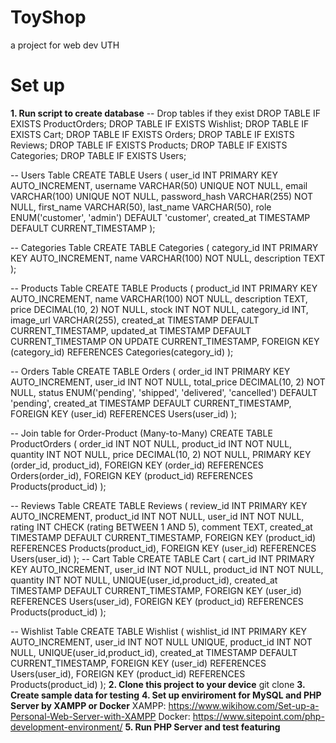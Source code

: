 # ToyShop
a project for web dev UTH
# Set up
**1. Run script to create database**
  -- Drop tables if they exist
  DROP TABLE IF EXISTS ProductOrders;
  DROP TABLE IF EXISTS Wishlist;
  DROP TABLE IF EXISTS Cart;
  DROP TABLE IF EXISTS Orders;
  DROP TABLE IF EXISTS Reviews;
  DROP TABLE IF EXISTS Products;
  DROP TABLE IF EXISTS Categories;
  DROP TABLE IF EXISTS Users;
  
  -- Users Table
  CREATE TABLE Users (
      user_id INT PRIMARY KEY AUTO_INCREMENT,
      username VARCHAR(50) UNIQUE NOT NULL,
      email VARCHAR(100) UNIQUE NOT NULL,
      password_hash VARCHAR(255) NOT NULL,
      first_name VARCHAR(50),
      last_name VARCHAR(50),
      role ENUM('customer', 'admin') DEFAULT 'customer',
      created_at TIMESTAMP DEFAULT CURRENT_TIMESTAMP
  );
  
  -- Categories Table
  CREATE TABLE Categories (
      category_id INT PRIMARY KEY AUTO_INCREMENT,
      name VARCHAR(100) NOT NULL,
      description TEXT
  );
  
  -- Products Table
  CREATE TABLE Products (
      product_id INT PRIMARY KEY AUTO_INCREMENT,
      name VARCHAR(100) NOT NULL,
      description TEXT,
      price DECIMAL(10, 2) NOT NULL,
      stock INT NOT NULL,
      category_id INT,
      image_url VARCHAR(255),
      created_at TIMESTAMP DEFAULT CURRENT_TIMESTAMP,
      updated_at TIMESTAMP DEFAULT CURRENT_TIMESTAMP ON UPDATE CURRENT_TIMESTAMP,
      FOREIGN KEY (category_id) REFERENCES Categories(category_id)
  );
  
  -- Orders Table
  CREATE TABLE Orders (
      order_id INT PRIMARY KEY AUTO_INCREMENT,
      user_id INT NOT NULL,
      total_price DECIMAL(10, 2) NOT NULL,
      status ENUM('pending', 'shipped', 'delivered', 'cancelled') DEFAULT 'pending',
      created_at TIMESTAMP DEFAULT CURRENT_TIMESTAMP,
      FOREIGN KEY (user_id) REFERENCES Users(user_id)
  );
  
  -- Join table for Order-Product (Many-to-Many)
  CREATE TABLE ProductOrders (
      order_id INT NOT NULL,
      product_id INT NOT NULL,
      quantity INT NOT NULL,
      price DECIMAL(10, 2) NOT NULL,
      PRIMARY KEY (order_id, product_id),
      FOREIGN KEY (order_id) REFERENCES Orders(order_id),
      FOREIGN KEY (product_id) REFERENCES Products(product_id)
  );
  
  -- Reviews Table
  CREATE TABLE Reviews (
      review_id INT PRIMARY KEY AUTO_INCREMENT,
      product_id INT NOT NULL,
      user_id INT NOT NULL,
      rating INT CHECK (rating BETWEEN 1 AND 5),
      comment TEXT,
      created_at TIMESTAMP DEFAULT CURRENT_TIMESTAMP,
      FOREIGN KEY (product_id) REFERENCES Products(product_id),
      FOREIGN KEY (user_id) REFERENCES Users(user_id)
  );
  -- Cart Table
  CREATE TABLE Cart (
      cart_id INT PRIMARY KEY AUTO_INCREMENT,
      user_id INT NOT NULL,
      product_id INT NOT NULL,
      quantity INT NOT NULL,
      UNIQUE(user_id,product_id),
      created_at TIMESTAMP DEFAULT CURRENT_TIMESTAMP,
      FOREIGN KEY (user_id) REFERENCES Users(user_id),
      FOREIGN KEY (product_id) REFERENCES Products(product_id)
  );
  
  -- Wishlist Table
  CREATE TABLE Wishlist (
      wishlist_id INT PRIMARY KEY AUTO_INCREMENT,
      user_id INT NOT NULL UNIQUE,
      product_id INT NOT NULL,
      UNIQUE(user_id,product_id),
      created_at TIMESTAMP DEFAULT CURRENT_TIMESTAMP,
      FOREIGN KEY (user_id) REFERENCES Users(user_id),
      FOREIGN KEY (product_id) REFERENCES Products(product_id)
  );
**2. Clone this project to your device**
  git clone <url of repository>
**3. Create sample data for testing**
**4. Set up enviriroment for MySQL and PHP Server by XAMPP or Docker**
  XAMPP: https://www.wikihow.com/Set-up-a-Personal-Web-Server-with-XAMPP
  Docker: https://www.sitepoint.com/php-development-environment/
  **5. Run PHP Server and test featuring**
